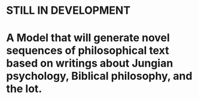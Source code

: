 # **STILL IN DEVELOPMENT**

# A Model that will generate novel sequences of philosophical text based on writings about Jungian psychology, Biblical philosophy, and the lot.
